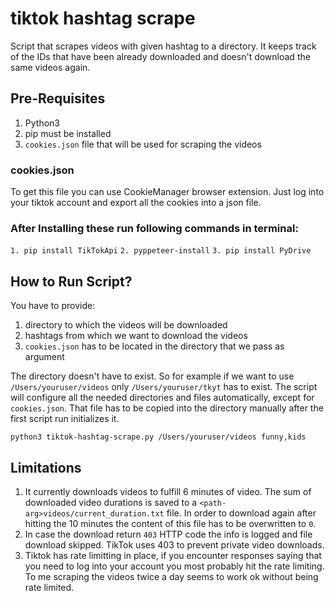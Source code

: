 # tiktok hashtag scrape

Script that scrapes videos with given hashtag to a directory. It keeps track of the IDs that have been already downloaded
and doesn't download the same videos again.

## Pre-Requisites
1. Python3
2. pip must be installed
3. `cookies.json` file that will be used for scraping the videos

### cookies.json
To get this file you can use CookieManager browser extension. Just log into your tiktok account and
export all the cookies into a json file.

### After Installing these run following commands in terminal:

`1. pip install TikTokApi`
`2. pyppeteer-install`
`3. pip install PyDrive`


## How to Run Script?

You have to provide:
1. directory to which the videos will be downloaded
2. hashtags from which we want to download the videos
3. `cookies.json` has to be located in the directory that we pass as argument

The directory doesn't have to exist. So for example if we want to use
`/Users/youruser/videos` only `/Users/youruser/tkyt` has to exist.
The script will configure all the needed directories and files automatically, except for `cookies.json`.
That file has to be copied into the directory manually after the first script run initializes it.

```
python3 tiktok-hashtag-scrape.py /Users/youruser/videos funny,kids
```

## Limitations
1. It currently downloads videos to fulfill 6 minutes of video. The sum of downloaded video durations is saved to a
`<path-arg>videos/current_duration.txt` file. In order to download again after hitting the 10 minutes
the content of this file has to be overwritten to `0`.
2. In case the download return `403` HTTP code the info is logged and file download skipped. TikTok uses 403 to prevent
private video downloads. 
3. Tiktok has rate limitting in place, if you encounter responses saying that you need to log into your account you most probably hit the rate limiting. To me scraping the videos twice a day seems to work ok without being rate limited.
